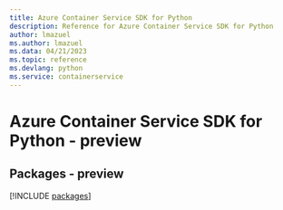 ```yaml
---
title: Azure Container Service SDK for Python
description: Reference for Azure Container Service SDK for Python
author: lmazuel
ms.author: lmazuel
ms.data: 04/21/2023
ms.topic: reference
ms.devlang: python
ms.service: containerservice
---
```

# Azure Container Service SDK for Python - preview
## Packages - preview
[!INCLUDE [packages](container-service-index.md)]